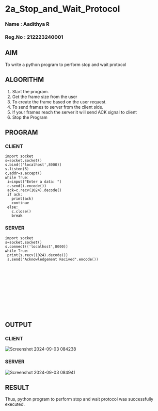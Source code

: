 # 2a_Stop_and_Wait_Protocol
### Name : Aadithya R
### Reg.No : 212223240001
## AIM 
To write a python program to perform stop and wait protocol
## ALGORITHM
1. Start the program.
2. Get the frame size from the user
3. To create the frame based on the user request.
4. To send frames to server from the client side.
5. If your frames reach the server it will send ACK signal to client
6. Stop the Program
## PROGRAM
### CLIENT
```
import socket
s=socket.socket()
s.bind(('localhost',8000))
s.listen(5)
c,addr=s.accept()
while True:
 i=input("Enter a data: ")
 c.send(i.encode())
 ack=c.recv(1024).decode()
 if ack:
   print(ack)
   continue
 else:
   c.close()
   break
```
### SERVER
```
import socket
s=socket.socket()
s.connect(('localhost',8000))
while True:
 print(s.recv(1024).decode())
 s.send("Acknowledgement Recived".encode())
```
<br><br><br>
<br><br><br>
<br><br><br>


## OUTPUT
### CLIENT
![Screenshot 2024-09-03 084238](https://github.com/user-attachments/assets/53924fd2-98be-47af-bdbb-c293312d1947)
### SERVER
![Screenshot 2024-09-03 084941](https://github.com/user-attachments/assets/54aebb3e-0127-4628-b61d-38b06df77e64)
## RESULT
Thus, python program to perform stop and wait protocol was successfully executed.
